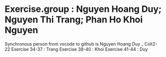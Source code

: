 # Exercise.group : Nguyen Hoang Duy; Nguyen Thi Trang; Phan Ho Khoi Nguyen
Synchronous person from vscode to github is Nguyen Hoang Duy _ Cslt2-22
Exercise 34-37 : Trang
Exercise 38-40 : Khoi
Exercise 41-44 : Duy
